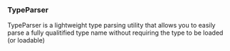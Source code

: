 ### TypeParser

TypeParser is a lightweight type parsing utility that allows you to easily parse a
fully qualitified type name without requiring the type to be loaded (or loadable)